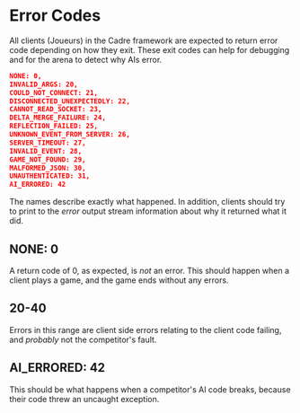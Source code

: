 # Error Codes

All clients (Joueurs) in the Cadre framework are expected to return error code depending on how they exit. These exit codes can help for debugging and for the arena to detect why AIs error.

```json
NONE: 0,
INVALID_ARGS: 20,
COULD_NOT_CONNECT: 21,
DISCONNECTED_UNEXPECTEDLY: 22,
CANNOT_READ_SOCKET: 23,
DELTA_MERGE_FAILURE: 24,
REFLECTION_FAILED: 25,
UNKNOWN_EVENT_FROM_SERVER: 26,
SERVER_TIMEOUT: 27,
INVALID_EVENT: 28,
GAME_NOT_FOUND: 29,
MALFORMED_JSON: 30,
UNAUTHENTICATED: 31,
AI_ERRORED: 42
```

The names describe exactly what happened. In addition, clients should try to print to the *error* output stream information about why it returned what it did.

## NONE: 0

A return code of 0, as expected, is *not* an error. This should happen when a client plays a game, and the game ends without any errors.

## 20-40

Errors in this range are client side errors relating to the client code failing, and *probably* not the competitor's fault.

## AI_ERRORED: 42

This should be what happens when a competitor's AI code breaks, because their code threw an uncaught exception.
